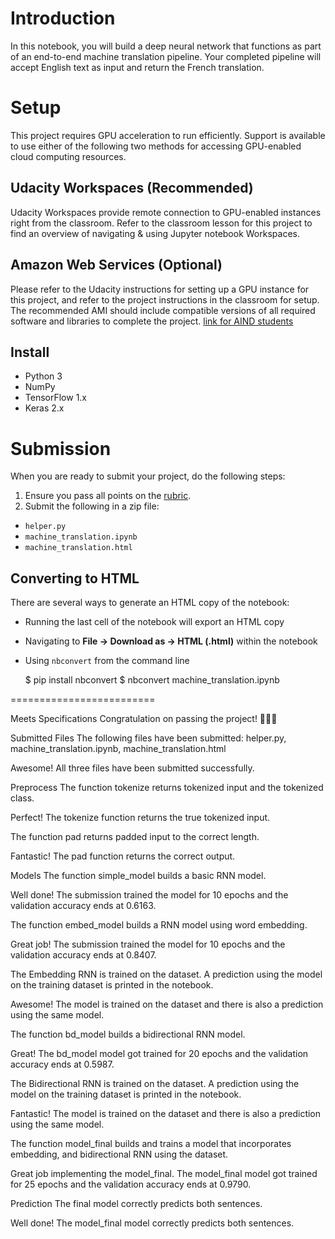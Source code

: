 # Introduction
In this notebook, you will build a deep neural network that functions as part of an end-to-end machine translation pipeline. Your completed pipeline will accept English text as input and return the French translation.

# Setup

This project requires GPU acceleration to run efficiently. Support is available to use either of the following two methods for accessing GPU-enabled cloud computing resources.

## Udacity Workspaces (Recommended)

Udacity Workspaces provide remote connection to GPU-enabled instances right from the classroom. Refer to the classroom lesson for this project to find an overview of navigating & using Jupyter notebook Workspaces.

## Amazon Web Services (Optional)

Please refer to the Udacity instructions for setting up a GPU instance for this project, and refer to the project instructions in the classroom for setup. The recommended AMI should include compatible versions of all required software and libraries to complete the project. [link for AIND students](https://classroom.udacity.com/nanodegrees/nd889/parts/16cf5df5-73f0-4afa-93a9-de5974257236/modules/53b2a19e-4e29-4ae7-aaf2-33d195dbdeba/lessons/2df3b94c-4f09-476a-8397-e8841b147f84/project)

## Install
- Python 3
- NumPy
- TensorFlow 1.x
- Keras 2.x

# Submission
When you are ready to submit your project, do the following steps:
1. Ensure you pass all points on the [rubric](https://review.udacity.com/#!/rubrics/1004/view).
2. Submit the following in a zip file:
  - `helper.py`
  - `machine_translation.ipynb`
  - `machine_translation.html`

## Converting to HTML

There are several ways to generate an HTML copy of the notebook:

 - Running the last cell of the notebook will export an HTML copy

 - Navigating to **File -> Download as -> HTML (.html)** within the notebook

 - Using `nbconvert` from the command line

    $ pip install nbconvert
    $ nbconvert machine_translation.ipynb





=========================

Meets Specifications
Congratulation on passing the project! 🥳💯🎉

Submitted Files
The following files have been submitted: helper.py, machine_translation.ipynb, machine_translation.html

Awesome! All three files have been submitted successfully.

Preprocess
The function tokenize returns tokenized input and the tokenized class.

Perfect! The tokenize function returns the true tokenized input.

The function pad returns padded input to the correct length.

Fantastic! The pad function returns the correct output.

Models
The function simple_model builds a basic RNN model.

Well done! The submission trained the model for 10 epochs and the validation accuracy ends at 0.6163.

The function embed_model builds a RNN model using word embedding.

Great job! The submission trained the model for 10 epochs and the validation accuracy ends at 0.8407.

The Embedding RNN is trained on the dataset. A prediction using the model on the training dataset is printed in the notebook.

Awesome! The model is trained on the dataset and there is also a prediction using the same model.

The function bd_model builds a bidirectional RNN model.

Great! The bd_model model got trained for 20 epochs and the validation accuracy ends at 0.5987.

The Bidirectional RNN is trained on the dataset. A prediction using the model on the training dataset is printed in the notebook.

Fantastic! The model is trained on the dataset and there is also a prediction using the same model.

The function model_final builds and trains a model that incorporates embedding, and bidirectional RNN using the dataset.

Great job implementing the model_final. The model_final model got trained for 25 epochs and the validation accuracy ends at 0.9790.

Prediction
The final model correctly predicts both sentences.

Well done! The model_final model correctly predicts both sentences.


